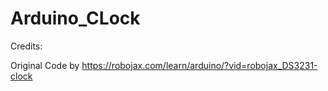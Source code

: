 # Arduino_CLock

Credits:

Original Code by https://robojax.com/learn/arduino/?vid=robojax_DS3231-clock
